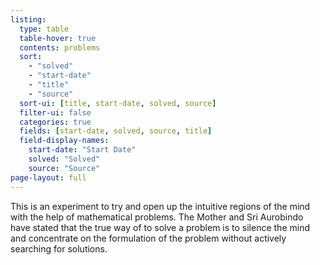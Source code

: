 ```yaml
---
listing:
  type: table
  table-hover: true
  contents: problems
  sort:
    - "solved"
    - "start-date"
    - "title"
    - "source"
  sort-ui: [title, start-date, solved, source]
  filter-ui: false
  categories: true
  fields: [start-date, solved, source, title]
  field-display-names:
    start-date: "Start Date"
    solved: "Solved"
    source: "Source"
page-layout: full
---
```


This is an experiment to try and open up the intuitive regions of the mind with the help of mathematical problems. The Mother and Sri Aurobindo have stated that the true way of to solve a problem is to silence the mind and concentrate on the formulation of the problem without actively searching for solutions.